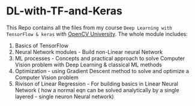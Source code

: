 # DL-with-TF-and-Keras
This Repo contains all the files from my course `Deep Learning with TensorFlow & keras` with [OpenCV University](https://opencv.org/university/deep-learning-with-tensorflow-keras/). The whole module includes:
1. Basics of TensorFlow
2. Neural Network modules - Build non-Linear neural Network
3. ML processes - Concepts and practical approach to solve Computer Vision problem with Deep Learning & classical ML methods
3. Optimization - using Gradient Descent method to solve and optimize a Computer Vision problem
4. Rivison of Linear Regression - For building basics in Linear Neural Network ( how a normal eqn can be solved analytically by a single layered - single neuron Neural network)



